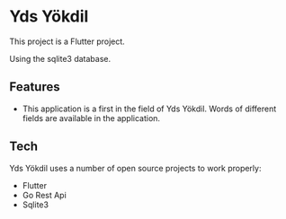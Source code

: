 # Yds Yökdil
This project is a Flutter project.

Using the sqlite3 database.

## Features

- This application is a first in the field of Yds Yökdil. Words of different fields are available in the application.


## Tech

 Yds Yökdil uses a number of open source projects to work properly:

- Flutter
- Go Rest Api
- Sqlite3


